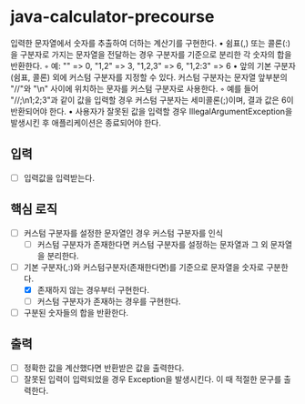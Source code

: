 # java-calculator-precourse

입력한 문자열에서 숫자를 추출하여 더하는 계산기를 구현한다.
• 쉼표(,) 또는 콜론(:)을 구분자로 가지는 문자열을 전달하는 경우 구분자를 기준으로 분리한 각 숫자의 합을 반환한다.
    ◦ 예: "" => 0, "1,2" => 3, "1,2,3" => 6, "1,2:3" => 6
• 앞의 기본 구분자(쉼표, 콜론) 외에 커스텀 구분자를 지정할 수 있다. 커스텀 구분자는 문자열 앞부분의 "//"와 "\n" 사이에 위치하는 문자를 커스텀 구분자로 사용한다.
    ◦ 예를 들어 "//;\n1;2;3"과 같이 값을 입력할 경우 커스텀 구분자는 세미콜론(;)이며, 결과 값은 6이 반환되어야 한다.
• 사용자가 잘못된 값을 입력할 경우 IllegalArgumentException을 발생시킨 후 애플리케이션은 종료되어야 한다.

## 입력
- [ ] 입력값을 입력받는다.

## 핵심 로직
- [ ] 커스텀 구분자를 설정한 문자열인 경우 커스텀 구분자를 인식
    - [ ] 커스텀 구분자가 존재한다면 커스텀 구분자를 설정하는 문자열과 그 외 문자열을 분리한다.
- [ ] 기본 구분자(,:)와 커스텀구분자(존재한다면)를 기준으로 문자열을 숫자로 구분한다.
    - [x] 존재하지 않는 경우부터 구현한다.
    - [ ] 커스텀 구분자가 존재하는 경우를 구현한다.
- [ ] 구분된 숫자들의 합을 반환한다.

## 출력
- [ ] 정확한 값을 계산했다면 반환받은 값을 출력한다.
- [ ] 잘못된 입력이 입력되었을 경우 Exception을 발생시킨다. 이 때 적절한 문구를 출력한다.